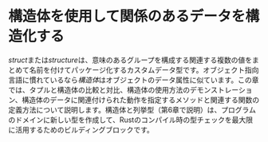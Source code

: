 # 構造体を使用して関係のあるデータを構造化する

*struct*または*structure*は、意味のあるグループを構成する関連する複数の値をまとめて名前を付けてパッケージ化するカスタムデータ型です。オブジェクト指向言語に慣れているなら*構造体*はオブジェクトのデータ属性に似ています。この章では、タプルと構造体の比較と対比、構造体の使用方法のデモンストレーション、構造体のデータに関連付けられた動作を指定するメソッドと関連する関数の定義方法について説明します。構造体と列挙型（第6章で説明）は、プログラムのドメインに新しい型を作成して、Rustのコンパイル時の型チェックを最大限に活用するためのビルディングブロックです。
